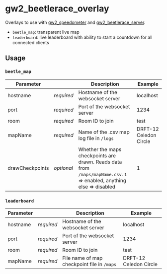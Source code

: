 # gw2_beetlerace_overlay

Overlays to use with [gw2_speedometer](https://github.com/killer415tv/gw2_speedometer) and [gw2_beetlerace_server](https://github.com/Spruudel/gw2_beetlerace_server).

-   `beetle_map`: transparent live map
-   `leaderboard`: live leaderboard with ability to start a countdown for all connected clients

## Usage

### `beetle_map`

| Parameter       |            | Description                                                                                                            | Example                |
| --------------- | ---------- | ---------------------------------------------------------------------------------------------------------------------- | ---------------------- |
| hostname        | _required_ | Hostname of the websocket server                                                                                       | localhost              |
| port            | _required_ | Port of the websocket server                                                                                           | 1234                   |
| room            | _required_ | Room ID to join                                                                                                        | test                   |
| mapName         | _required_ | Name of the .csv map log file in `/logs`                                                                               | DRFT-12 Celedon Circle |
| drawCheckpoints | _optional_ | Whether the maps checkpoints are drawn. Reads data from `/maps/mapName.csv`. `1` => enabled, anything else => disabled | 1                      |

### `leaderboard`

| Parameter |            | Description                                 | Example                |
| --------- | ---------- | ------------------------------------------- | ---------------------- |
| hostname  | _required_ | Hostname of the websocket server            | localhost              |
| port      | _required_ | Port of the websocket server                | 1234                   |
| room      | _required_ | Room ID to join                             | test                   |
| mapName   | _required_ | File name of map checkpoint file in `/maps` | DRFT-12 Celedon Circle |
